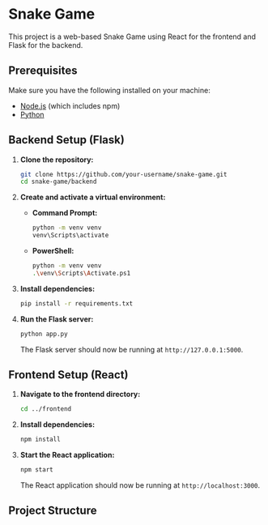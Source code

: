 # Snake Game

This project is a web-based Snake Game using React for the frontend and Flask for the backend.

## Prerequisites

Make sure you have the following installed on your machine:

- [Node.js](https://nodejs.org/) (which includes npm)
- [Python](https://www.python.org/)

## Backend Setup (Flask)

1. **Clone the repository:**

    ```sh
    git clone https://github.com/your-username/snake-game.git
    cd snake-game/backend
    ```

2. **Create and activate a virtual environment:**

    - **Command Prompt:**
      ```sh
      python -m venv venv
      venv\Scripts\activate
      ```

    - **PowerShell:**
      ```sh
      python -m venv venv
      .\venv\Scripts\Activate.ps1
      ```

3. **Install dependencies:**

    ```sh
    pip install -r requirements.txt
    ```

4. **Run the Flask server:**

    ```sh
    python app.py
    ```

    The Flask server should now be running at `http://127.0.0.1:5000`.

## Frontend Setup (React)

1. **Navigate to the frontend directory:**

    ```sh
    cd ../frontend
    ```

2. **Install dependencies:**

    ```sh
    npm install
    ```

3. **Start the React application:**

    ```sh
    npm start
    ```

    The React application should now be running at `http://localhost:3000`.

## Project Structure

